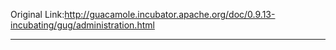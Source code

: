 Original Link:http://guacamole.incubator.apache.org/doc/0.9.13-incubating/gug/administration.html

---

